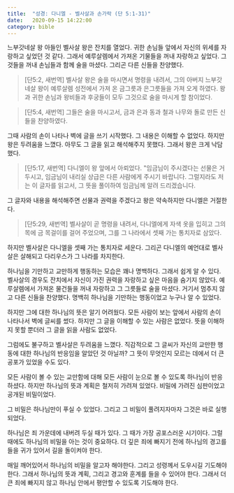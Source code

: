 ```yaml
---
title:  "성경: 다니엘 - 벨사살과 손가락 (단 5:1-31)"
date:   2020-09-15 14:22:00
category: bible
---
```


느부갓네살 왕 아들인 벨사살 왕은 잔치를 열었다. 
귀한 손님들 앞에서 자신의 위세를 자랑하고 싶었던 것 같다. 
그래서 예루살렘에서 가져온 기물들을 꺼내 자랑하고 싶었다. 
그것들을 꺼내 손님들과 함께 술을 마셨다. 
그리곤 다른 신들을 찬양했다.

> [단5:2, 새번역] 벨사살 왕은 술을 마시면서 명령을 내려서, 그의 아버지 느부갓네살 왕이 예루살렘 성전에서 가져 온 금그릇과 은그릇들을 가져 오게 하였다. 왕과 귀한 손님과 왕비들과 후궁들이 모두 그것으로 술을 마시게 할 참이었다.

> [단5:4, 새번역] 그들은 술을 마시고서, 금과 은과 동과 철과 나무와 돌로 만든 신들을 찬양하였다.

그때 사람의 손이 나타나 벽에 글을 쓰기 시작했다. 
그 내용은 이해할 수 없었다. 
하지만 왕은 두려움을 느꼈다. 
아무도 그 글을 읽고 해석해주지 못했다. 
그래서 왕은 크게 낙담했다.

> [단5:17, 새번역] 다니엘이 왕 앞에서 아뢰었다. "임금님이 주시겠다는 선물은 거두시고, 임금님이 내리실 상급은 다른 사람에게 주시기 바랍니다. 그럴지라도 저는 이 글자를 읽고서, 그 뜻을 풀이하여 임금님께 알려 드리겠습니다.

그 글자와 내용을 해석해주면 선물과 권력을 주겠다고 왕은 약속하지만 다니엘은 거절한다.

> [단5:29, 새번역] 벨사살이 곧 명령을 내려서, 다니엘에게 자색 옷을 입히고 그의 목에 금 목걸이를 걸어 주었으며, 그를 그 나라에서 셋째 가는 통치자로 삼았다.

하지만 벨사살은 다니엘을 셋째 가는 통치자로 세운다. 
그리곤 다니엘의 예언대로 벨사살은 살해되고 다리우스가 그 나라를 차지한다. 

하나님을 기만하고 교만하게 행동하는 모습은 꽤나 명백하다. 
그래서 쉽게 알 수 있다. 
벨사살의 경우도 잔치에서 자신이 가진 권력을 자랑하고 싶은 마음을 숨기지 않았다. 
예루살렘에서 가져온 물건들을 꺼내 자랑하고 그 그릇들로 술을 마셨다. 
거기서 멈추지 않고 다른 신들을 찬양했다. 
명백히 하나님을 기만하는 행동이었고 누구나 알 수 있었다.

하지만 그에 대한 하나님의 뜻은 알기 어려웠다. 
모든 사람이 보는 앞에서 사람의 손이 나타나서 벽에 글씨를 썼다. 
하지만 그 글을 이해할 수 있는 사람은 없었다. 
뜻을 이해하지 못할 뿐더러 그 글을 읽을 사람도 없었다.

그럼에도 불구하고 벨사살은 두려움을 느꼈다. 
직감적으로 그 글씨가 자신의 교만한 행동에 대한 하나님의 반응임을 알았던 것 아닐까? 
그 뜻이 무엇인지 모르는 데에서 더 큰 공포가 있었을 수도 있다.

모든 사람이 볼 수 있는 교만함에 대해 모든 사람이 눈으로 볼 수 있도록 하나님이 반응하셨다. 
하지만 하나님의 뜻과 계획은 철저히 가려져 있었다. 
비밀에 가려진 심판이었고 공개된 비밀이었다.

그 비밀은 하나님만이 푸실 수 있었다. 
그리고 그 비밀이 풀려지자마자 그것은 바로 실행되었다. 

하나님은 죄 가운데에 내버려 두실 때가 있다. 
그 때가 가장 공포스러운 시기이다. 
그럴 때에도 하나님의 비밀을 아는 것이 중요하다. 
더 깊은 죄에 빠지기 전에 하나님의 경고를 들을 귀가 있어서 길을 돌이켜야 한다.

매일 깨어있어서 하나님의 비밀을 알고자 해야한다. 
그리고 성령께서 도우시길 기도해야 한다. 
그래서 하나님의 뜻과 계획, 그리고 경고와 훈계를 들을 수 있어야 한다. 
그래서 더 큰 죄에 빠지지 않고 하나님 안에서 평안할 수 있도록 기도해야 한다. 



